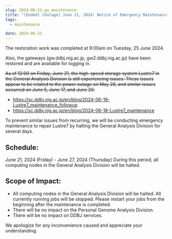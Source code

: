 ```yaml
---
slug: 2024-06-21-ga_maintenance
title: "(Ended) [Outage] June 21, 2024: Notice of Emergency Maintenance for General Analysis Division (Lustre7)"
tags:
  - maintenance

date: 2024-06-21
---
```




The restoration work was completed at 9:00am on Tuesday, 25 June 2024.

Also, the gateways (gw.ddbj.nig.ac.jp, gw2.ddbj.nig.ac.jp) have been restored and are available for logging in.

~~As of 12:00 on Friday, June 21, the high-speed storage system Lustre7 in the General Analysis Division is still experiencing issues. These issues appear to be related to the power outage on May 28, and similar issues occurred on June 5, June 17, and June 20.~~

<!-- truncate -->

- https://sc.ddbj.nig.ac.jp/en/blog/2024-06-19-Lustre7_maintenance_followup
- https://sc.ddbj.nig.ac.jp/en/blog/2024-06-18-Lustre7_maintenance

To prevent similar issues from recurring, we will be conducting emergency maintenance to repair Lustre7 by halting the General Analysis Division for several days.

## Schedule:
June 21, 2024 (Friday) - June 27, 2024 (Thursday)
During this period, all computing nodes in the General Analysis Division will be halted.

## Scope of Impact:
- All computing nodes in the General Analysis Division will be halted. All currently running jobs will be stopped. Please restart your jobs from the beginning after the maintenance is completed.
- There will be no impact on the Personal Genome Analysis Division.
- There will be no impact on DDBJ services.

We apologize for any inconvenience caused and appreciate your understanding.
